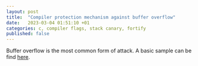 ```yaml
---
layout: post
title:  "Compiler protection mechanism against buffer overflow"
date:   2023-03-04 01:51:10 +01
categories: c, compiler flags, stack canary, fortify 
published: false
---
```

 Buffer overflow is the most common form of attack. A basic sample can be find
 [here][git-hub-simple-bo].

[git-hub-simple-bo]: https://github.com/deleSerna/exercises/blob/master/C-samples/BufferOverflow/SimpleBufferOverflow.c
